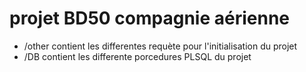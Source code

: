 # projet BD50 compagnie aérienne

* /other contient les differentes requète pour l'initialisation du projet
* /DB contient les differente porcedures PLSQL du projet
